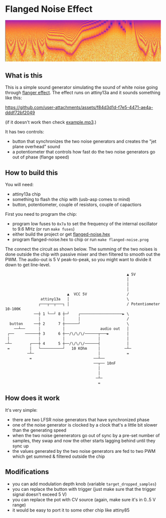 Flanged Noise Effect
====================


![spectrogram of flanged noise](example.png)


What is this
------------

This is a simple sound generator simulating the sound of white noise going through [flanger effect](https://www.youtube.com/shorts/k-efYklAa5Q). The effect runs on attiny13a and it sounds something like this:

https://github.com/user-attachments/assets/f84d3d1d-f7e5-4471-ae4a-dddf72bf2049

(if it doesn't work then check [example.mp3](example.mp3).)

It has two controls:
- button that synchronizes the two noise generators and creates the "jet plane overhead" sound
- a potentiometer that controls how fast do the two noise generators go out of phase (flange speed)

How to build this
-----------------

You will need:
- attiny13a chip
- something to flash the chip with (usb-asp comes to mind)
- button, potentiometer, couple of resistors, couple of capactiors

First you need to program the chip:
- program low fuses to `0x7a` to set the frequency of the internal oscillator to 9.6 MHz (or run `make fuses`)
- either build the project or get [flanged-noise.hex](flanged-noise.hex)
- program flanged-noise.hex to chip or run `make flanged-noise.prog`

The connect the circuit as shown below. The summing of the two noises is done outside the chip with passive mixer and then filtered to smooth out the PWM. The audio-out is 5 V peak-to-peak, so you might want to divide it down to get line-level.

```
                                                       ▲ 5V 
                                                       │  
                                                       │  
                                                       │  
                            ▲  VCC 5V                  /  
                attiny13a   │                          \  
               ┌───┬──┬───┐ │                          / Potentiometer 10-100K
             ──┼ 1 └──┘ 8 ┼─┘    ┌───────────────────► \
               │          │      │                     /  
  button     ──┼ 2      7 ┼──────┘                     \  
    ──┴──      │          │                audio out   │  
 ┌──     ──────┼ 3      6 ┼──/\/\/\/──────┬───►        │  
 │             │          │               │            │  
─┴─        ┌───┼ 4      5 ┼──/\/\/\/──────┤            │  
 =         │   └──────────┘   10 KOhm     │           ─┴─
          ─┴─                             │            =  
           =                            ──┴──
                                        ──┬── 10nF
                                          │  
                                          │  
                                         ─┴─
                                          =  
```

How does it work
----------------

It's very simple:
- there are two LFSR noise generators that have synchronized phase
- one of the noise generator is clocked by a clock that's a little bit slower than the generating speed
- when the two noise genenerators go out of sync by a pre-set number of samples, they swap and now the other starts lagging behind until they sync up
- the values generated by the two noise generators are fed to two PWM which get summed & filtered outside the chip

Modifications
-------------

- you can add modulation depth knob (variable `target_dropped_samples`)
- you can replace the button with trigger (just make sure that the trigger signal doesn't exceed 5 V)
- you can replace the pot with CV source (again, make sure it's in 0..5 V range)
- it would be easy to port it to some other chip like attiny85

